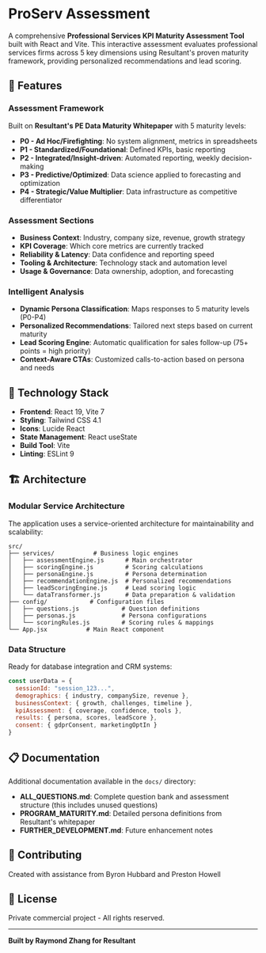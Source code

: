 # ProServ Assessment

A comprehensive **Professional Services KPI Maturity Assessment Tool** built with React and Vite. This interactive assessment evaluates professional services firms across 5 key dimensions using Resultant's proven maturity framework, providing personalized recommendations and lead scoring.

## 🎯 **Features**

### **Assessment Framework**
Built on **Resultant's PE Data Maturity Whitepaper** with 5 maturity levels:
- **P0 - Ad Hoc/Firefighting**: No system alignment, metrics in spreadsheets
- **P1 - Standardized/Foundational**: Defined KPIs, basic reporting
- **P2 - Integrated/Insight-driven**: Automated reporting, weekly decision-making
- **P3 - Predictive/Optimized**: Data science applied to forecasting and optimization
- **P4 - Strategic/Value Multiplier**: Data infrastructure as competitive differentiator

### **Assessment Sections**
- **Business Context**: Industry, company size, revenue, growth strategy
- **KPI Coverage**: Which core metrics are currently tracked
- **Reliability & Latency**: Data confidence and reporting speed
- **Tooling & Architecture**: Technology stack and automation level
- **Usage & Governance**: Data ownership, adoption, and forecasting

### **Intelligent Analysis**
- **Dynamic Persona Classification**: Maps responses to 5 maturity levels (P0-P4)
- **Personalized Recommendations**: Tailored next steps based on current maturity
- **Lead Scoring Engine**: Automatic qualification for sales follow-up (75+ points = high priority)
- **Context-Aware CTAs**: Customized calls-to-action based on persona and needs


## 🎨 **Technology Stack**

- **Frontend**: React 19, Vite 7
- **Styling**: Tailwind CSS 4.1
- **Icons**: Lucide React
- **State Management**: React useState
- **Build Tool**: Vite
- **Linting**: ESLint 9

## 🏗️ **Architecture**

### **Modular Service Architecture**
The application uses a service-oriented architecture for maintainability and scalability:

```
src/
├── services/           # Business logic engines
│   ├── assessmentEngine.js      # Main orchestrator
│   ├── scoringEngine.js         # Scoring calculations
│   ├── personaEngine.js         # Persona determination
│   ├── recommendationEngine.js  # Personalized recommendations
│   ├── leadScoringEngine.js     # Lead scoring logic
│   └── dataTransformer.js       # Data preparation & validation
├── config/            # Configuration files
│   ├── questions.js            # Question definitions
│   ├── personas.js             # Persona configurations
│   └── scoringRules.js         # Scoring rules & mappings
└── App.jsx           # Main React component
```

### **Data Structure**
Ready for database integration and CRM systems:

```javascript
const userData = {
  sessionId: "session_123...",
  demographics: { industry, companySize, revenue },
  businessContext: { growth, challenges, timeline },
  kpiAssessment: { coverage, confidence, tools },
  results: { persona, scores, leadScore },
  consent: { gdprConsent, marketingOptIn }
}
```

## 📋 **Documentation**

Additional documentation available in the `docs/` directory:
- **ALL_QUESTIONS.md**: Complete question bank and assessment structure (this includes unused questions)
- **PROGRAM_MATURITY.md**: Detailed persona definitions from Resultant's whitepaper
- **FURTHER_DEVELOPMENT.md**: Future enhancement notes

## 🤝 **Contributing**

Created with assistance from Byron Hubbard and Preston Howell

## 📄 **License**

Private commercial project - All rights reserved.

---

**Built by Raymond Zhang for Resultant**